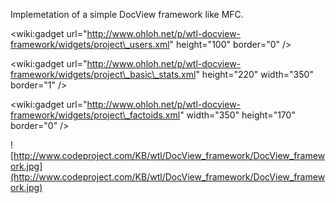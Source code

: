 Implemetation of a simple DocView framework like MFC.

&lt;wiki:gadget url="http://www.ohloh.net/p/wtl-docview-framework/widgets/project\_users.xml" height="100" border="0" /&gt;

&lt;wiki:gadget url="http://www.ohloh.net/p/wtl-docview-framework/widgets/project\_basic\_stats.xml" height="220" width="350" border="1" /&gt;

&lt;wiki:gadget url="http://www.ohloh.net/p/wtl-docview-framework/widgets/project\_factoids.xml" width="350" height="170" border="0" /&gt;

![http://www.codeproject.com/KB/wtl/DocView_framework/DocView_framework.jpg](http://www.codeproject.com/KB/wtl/DocView_framework/DocView_framework.jpg)